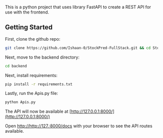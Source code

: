 This is a python project that uses library FastAPI to create a REST API for use with the frontend.

## Getting Started

First, clone the github repo: 

```bash
git clone https://github.com/Ishaan-0/StockPred-FullStack.git && cd StockPred-FullStack
```

Next, move to the backend directory:

```bash
cd backend
```

Next, install requirements:

```bash
pip install -r requirements.txt
```

Lastly, run the Apis.py file:

```bash
python Apis.py
```

The API will now be available at [http://127.0.0.1:8000/](http://127.0.0.1:8000/)

Open [http://http://127.:8000/docs](http://127.0.0.1:8000/docs/) with your browser to see the API routes available.

